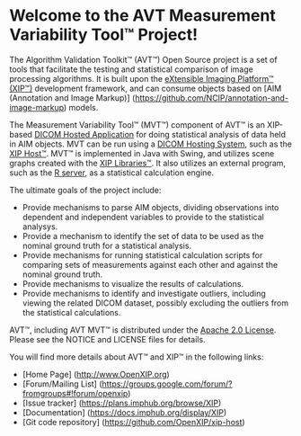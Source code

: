 Welcome to the AVT Measurement Variability Tool&trade; Project!
===============================================================

The Algorithm Validation Toolkit&trade; (AVT&trade;) Open Source project is a set
of tools that facilitate the testing and statistical comparison of image processing
algorithms.  It is built upon the
[eXtensible Imaging Platform&trade; (XIP&trade;)](http://www.OpenXIP.org)
development framework, and can consume objects based on
[AIM (Annotation and Image Markup)] (https://github.com/NCIP/annotation-and-image-markup)
models.  

The Measurement Variability Tool&trade; (MVT&trade;) component of AVT&trade; is an XIP-based 
[DICOM Hosted Application](http://medical.nema.org/Dicom/2011/11_19pu.pdf)
for doing statistical analysis of data held in AIM objects.  MVT can be run using a
[DICOM Hosting System](http://medical.nema.org/Dicom/2011/11_19pu.pdf),
such as the [XIP Host&trade;](https://github.com/OpenXIP/xip-host).
MVT&trade; is implemented in Java with Swing, and utilizes scene graphs
created with the [XIP Libraries&trade;](https://github.com/OpenXIP/xip-libraries).
It also utilizes an external program, such as the [R server](http://www.r-project.org/), 
as a statistical calculation engine.

The ultimate goals of the project include:

* Provide mechanisms to parse AIM objects, dividing observations into
  dependent and independent variables to provide to the statistical analysys.
* Provide a mechanism to identify the set of data to be used as the 
  nominal ground truth for a statistical analysis.
* Provide mechanisms for running statistical calculation scripts for comparing
  sets of measurements against each other and against the nominal ground truth.
* Provide mechanisms to visualize the results of calculations.
* Provide mechanisms to identify and investigate outliers, including viewing
  the related DICOM dataset, possibly excluding the outliers from the
  statistical calculations.

AVT&trade;, including AVT MVT&trade; is distributed under the
[Apache 2.0 License](http://opensource.org/licenses/Apache-2.0).
Please see the NOTICE and LICENSE files for details.

You will find more details about AVT&trade; and XIP&trade; in the following links:

*  [Home Page] (http://www.OpenXIP.org)
*  [Forum/Mailing List] (https://groups.google.com/forum/?fromgroups#!forum/openxip)
*  [Issue tracker] (https://plans.imphub.org/browse/XIP)
*  [Documentation] (https://docs.imphub.org/display/XIP)
*  [Git code repository] (https://github.com/OpenXIP/xip-host)
